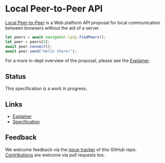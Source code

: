 # Local Peer-to-Peer API

[Local Peer-to-Peer](https://WICG.github.io/local-peer-to-peer/) is a Web platform API proposal for local communication between browsers without the aid of a server.

```js
let peers = await navigator.lp2p.findPeers();
let peer = peers[0];
await peer.connect();
await peer.send("Hello there!");
```

For a more in-dept overview of the proposal, please see the [Explainer](EXPLAINER.md).

## Status

This specification is a work in progress.

## Links

- [Explainer](EXPLAINER.md)
- [Specification](https://WICG.github.io/local-peer-to-peer/)

## Feedback

We welcome feedback via the [issue tracker](https://github.com/WICG/local-peer-to-peer/issues) of this GitHub repo. [Contributions](CONTRIBUTING.md) are welcome via pull requests too.
